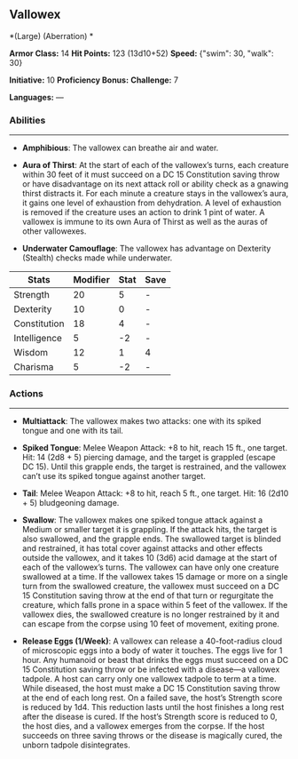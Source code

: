## Vallowex
*(Large) (Aberration) *

**Armor Class:** 14
**Hit Points:** 123 (13d10+52)
**Speed:** {"swim": 30, "walk": 30}

**Initiative:** 10
**Proficiency Bonus:**
**Challenge:** 7

**Languages:** —

### Abilities
 --- 
- **Amphibious**: The vallowex can breathe air and water.

- **Aura of Thirst**: At the start of each of the vallowex’s turns, each creature within 30 feet of it must succeed on a DC 15 Constitution saving throw or have disadvantage on its next attack roll or ability check as a gnawing thirst distracts it. For each minute a creature stays in the vallowex’s aura, it gains one level of exhaustion from dehydration. A level of exhaustion is removed if the creature uses an action to drink 1 pint of water. A vallowex is immune to its own Aura of Thirst as well as the auras of other vallowexes.

- **Underwater Camouflage**: The vallowex has advantage on Dexterity (Stealth) checks made while underwater.



| Stats | Modifier | Stat | Save
| ---- | ---- | ---- | ---- |
| Strength | 20 | 5 | - |
| Dexterity | 10 | 0 | - |
| Constitution | 18 | 4 | - |
| Intelligence | 5 | -2 | - |
| Wisdom | 12 | 1 | 4 |
| Charisma | 5 | -2 | - |

### Actions
 --- 
- **Multiattack**: The vallowex makes two attacks: one with its spiked tongue and one with its tail.

- **Spiked Tongue**: Melee Weapon Attack: +8 to hit, reach 15 ft., one target. Hit: 14 (2d8 + 5) piercing damage, and the target is grappled (escape DC 15). Until this grapple ends, the target is restrained, and the vallowex can’t use its spiked tongue against another target.

- **Tail**: Melee Weapon Attack: +8 to hit, reach 5 ft., one target. Hit: 16 (2d10 + 5) bludgeoning damage.

- **Swallow**: The vallowex makes one spiked tongue attack against a Medium or smaller target it is grappling. If the attack hits, the target is also swallowed, and the grapple ends. The swallowed target is blinded and restrained, it has total cover against attacks and other effects outside the vallowex, and it takes 10 (3d6) acid damage at the start of each of the vallowex’s turns. The vallowex can have only one creature swallowed at a time. If the vallowex takes 15 damage or more on a single turn from the swallowed creature, the vallowex must succeed on a DC 15 Constitution saving throw at the end of that turn or regurgitate the creature, which falls prone in a space within 5 feet of the vallowex. If the vallowex dies, the swallowed creature is no longer restrained by it and can escape from the corpse using 10 feet of movement, exiting prone.

- **Release Eggs (1/Week)**: A vallowex can release a 40-foot-radius cloud of microscopic eggs into a body of water it touches. The eggs live for 1 hour. Any humanoid or beast that drinks the eggs must succeed on a DC 15 Constitution saving throw or be infected with a disease—a vallowex tadpole. A host can carry only one vallowex tadpole to term at a time. While diseased, the host must make a DC 15 Constitution saving throw at the end of each long rest. On a failed save, the host’s Strength score is reduced by 1d4. This reduction lasts until the host finishes a long rest after the disease is cured. If the host’s Strength score is reduced to 0, the host dies, and a vallowex emerges from the corpse. If the host succeeds on three saving throws or the disease is magically cured, the unborn tadpole disintegrates.

